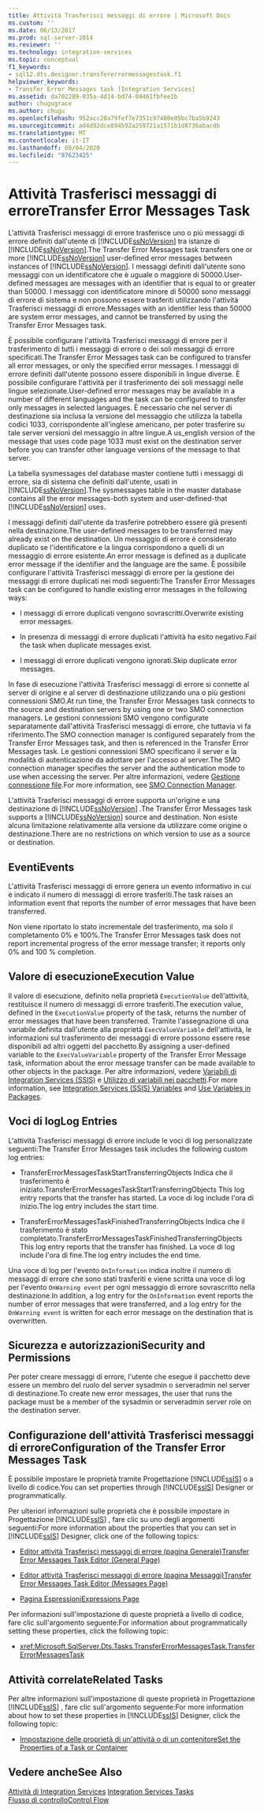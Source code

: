 ```yaml
---
title: Attività Trasferisci messaggi di errore | Microsoft Docs
ms.custom: ''
ms.date: 06/13/2017
ms.prod: sql-server-2014
ms.reviewer: ''
ms.technology: integration-services
ms.topic: conceptual
f1_keywords:
- sql12.dts.designer.transfererrormessagestask.f1
helpviewer_keywords:
- Transfer Error Messages task [Integration Services]
ms.assetid: da702289-035a-4d14-bd74-04461fbfee1b
author: chugugrace
ms.author: chugu
ms.openlocfilehash: 952acc28a79fef7e7351c97400e05bc7ba5b9243
ms.sourcegitcommit: ad4d92dce894592a259721a1571b1d8736abacdb
ms.translationtype: MT
ms.contentlocale: it-IT
ms.lasthandoff: 08/04/2020
ms.locfileid: "87623425"
---
```

# <a name="transfer-error-messages-task"></a><span data-ttu-id="1c9c4-102">Attività Trasferisci messaggi di errore</span><span class="sxs-lookup"><span data-stu-id="1c9c4-102">Transfer Error Messages Task</span></span>
  <span data-ttu-id="1c9c4-103">L'attività Trasferisci messaggi di errore trasferisce uno o più messaggi di errore definiti dall'utente di [!INCLUDE[ssNoVersion](../../includes/ssnoversion-md.md)] tra istanze di [!INCLUDE[ssNoVersion](../../includes/ssnoversion-md.md)].</span><span class="sxs-lookup"><span data-stu-id="1c9c4-103">The Transfer Error Messages task transfers one or more [!INCLUDE[ssNoVersion](../../includes/ssnoversion-md.md)] user-defined error messages between instances of [!INCLUDE[ssNoVersion](../../includes/ssnoversion-md.md)].</span></span> <span data-ttu-id="1c9c4-104">I messaggi definiti dall'utente sono messaggi con un identificatore che è uguale o maggiore di 50000.</span><span class="sxs-lookup"><span data-stu-id="1c9c4-104">User-defined messages are messages with an identifier that is equal to or greater than 50000.</span></span> <span data-ttu-id="1c9c4-105">I messaggi con identificatore minore di 50000 sono messaggi di errore di sistema e non possono essere trasferiti utilizzando l'attività Trasferisci messaggi di errore.</span><span class="sxs-lookup"><span data-stu-id="1c9c4-105">Messages with an identifier less than 50000 are system error messages, and cannot be transferred by using the Transfer Error Messages task.</span></span>  
  
 <span data-ttu-id="1c9c4-106">È possibile configurare l'attività Trasferisci messaggi di errore per il trasferimento di tutti i messaggi di errore o dei soli messaggi di errore specificati.</span><span class="sxs-lookup"><span data-stu-id="1c9c4-106">The Transfer Error Messages task can be configured to transfer all error messages, or only the specified error messages.</span></span> <span data-ttu-id="1c9c4-107">I messaggi di errore definiti dall'utente possono essere disponibili in lingue diverse. È possibile configurare l'attività per il trasferimento dei soli messaggi nelle lingue selezionate.</span><span class="sxs-lookup"><span data-stu-id="1c9c4-107">User-defined error messages may be available in a number of different languages and the task can be configured to transfer only messages in selected languages.</span></span> <span data-ttu-id="1c9c4-108">È necessario che nel server di destinazione sia inclusa la versione del messaggio che utilizza la tabella codici 1033, corrispondente all'inglese americano, per poter trasferire su tale server versioni del messaggio in altre lingue.</span><span class="sxs-lookup"><span data-stu-id="1c9c4-108">A us_english version of the message that uses code page 1033 must exist on the destination server before you can transfer other language versions of the message to that server.</span></span>  
  
 <span data-ttu-id="1c9c4-109">La tabella sysmessages del database master contiene tutti i messaggi di errore, sia di sistema che definiti dall'utente, usati in [!INCLUDE[ssNoVersion](../../includes/ssnoversion-md.md)].</span><span class="sxs-lookup"><span data-stu-id="1c9c4-109">The sysmessages table in the master database contains all the error messages-both system and user-defined-that [!INCLUDE[ssNoVersion](../../includes/ssnoversion-md.md)] uses.</span></span>  
  
 <span data-ttu-id="1c9c4-110">I messaggi definiti dall'utente da trasferire potrebbero essere già presenti nella destinazione.</span><span class="sxs-lookup"><span data-stu-id="1c9c4-110">The user-defined messages to be transferred may already exist on the destination.</span></span> <span data-ttu-id="1c9c4-111">Un messaggio di errore è considerato duplicato se l'identificatore e la lingua corrispondono a quelli di un messaggio di errore esistente.</span><span class="sxs-lookup"><span data-stu-id="1c9c4-111">An error message is defined as a duplicate error message if the identifier and the language are the same.</span></span> <span data-ttu-id="1c9c4-112">È possibile configurare l'attività Trasferisci messaggi di errore per la gestione dei messaggi di errore duplicati nei modi seguenti:</span><span class="sxs-lookup"><span data-stu-id="1c9c4-112">The Transfer Error Messages task can be configured to handle existing error messages in the following ways:</span></span>  
  
-   <span data-ttu-id="1c9c4-113">I messaggi di errore duplicati vengono sovrascritti.</span><span class="sxs-lookup"><span data-stu-id="1c9c4-113">Overwrite existing error messages.</span></span>  
  
-   <span data-ttu-id="1c9c4-114">In presenza di messaggi di errore duplicati l'attività ha esito negativo.</span><span class="sxs-lookup"><span data-stu-id="1c9c4-114">Fail the task when duplicate messages exist.</span></span>  
  
-   <span data-ttu-id="1c9c4-115">I messaggi di errore duplicati vengono ignorati.</span><span class="sxs-lookup"><span data-stu-id="1c9c4-115">Skip duplicate error messages.</span></span>  
  
 <span data-ttu-id="1c9c4-116">In fase di esecuzione l'attività Trasferisci messaggi di errore si connette al server di origine e al server di destinazione utilizzando una o più gestioni connessioni SMO.</span><span class="sxs-lookup"><span data-stu-id="1c9c4-116">At run time, the Transfer Error Messages task connects to the source and destination servers by using one or two SMO connection managers.</span></span> <span data-ttu-id="1c9c4-117">Le gestioni connessioni SMO vengono configurate separatamente dall'attività Trasferisci messaggi di errore, che tuttavia vi fa riferimento.</span><span class="sxs-lookup"><span data-stu-id="1c9c4-117">The SMO connection manager is configured separately from the Transfer Error Messages task, and then is referenced in the Transfer Error Messages task.</span></span> <span data-ttu-id="1c9c4-118">Le gestioni connessioni SMO specificano il server e la modalità di autenticazione da adottare per l'accesso al server.</span><span class="sxs-lookup"><span data-stu-id="1c9c4-118">The SMO connection manager specifies the server and the authentication mode to use when accessing the server.</span></span> <span data-ttu-id="1c9c4-119">Per altre informazioni, vedere [Gestione connessione file](../connection-manager/smo-connection-manager.md).</span><span class="sxs-lookup"><span data-stu-id="1c9c4-119">For more information, see [SMO Connection Manager](../connection-manager/smo-connection-manager.md).</span></span>  
  
 <span data-ttu-id="1c9c4-120">L'attività Trasferisci messaggi di errore supporta un'origine e una destinazione di [!INCLUDE[ssNoVersion](../../includes/ssnoversion-md.md)] .</span><span class="sxs-lookup"><span data-stu-id="1c9c4-120">The Transfer Error Messages task supports a [!INCLUDE[ssNoVersion](../../includes/ssnoversion-md.md)] source and destination.</span></span> <span data-ttu-id="1c9c4-121">Non esiste alcuna limitazione relativamente alla versione da utilizzare come origine o destinazione.</span><span class="sxs-lookup"><span data-stu-id="1c9c4-121">There are no restrictions on which version to use as a source or destination.</span></span>  
  
## <a name="events"></a><span data-ttu-id="1c9c4-122">Eventi</span><span class="sxs-lookup"><span data-stu-id="1c9c4-122">Events</span></span>  
 <span data-ttu-id="1c9c4-123">L'attività Trasferisci messaggi di errore genera un evento informativo in cui è indicato il numero di messaggi di errore trasferiti.</span><span class="sxs-lookup"><span data-stu-id="1c9c4-123">The task raises an information event that reports the number of error messages that have been transferred.</span></span>  
  
 <span data-ttu-id="1c9c4-124">Non viene riportato lo stato incrementale del trasferimento, ma solo il completamento 0% e 100%.</span><span class="sxs-lookup"><span data-stu-id="1c9c4-124">The Transfer Error Messages task does not report incremental progress of the error message transfer; it reports only 0% and 100 % completion.</span></span>  
  
## <a name="execution-value"></a><span data-ttu-id="1c9c4-125">Valore di esecuzione</span><span class="sxs-lookup"><span data-stu-id="1c9c4-125">Execution Value</span></span>  
 <span data-ttu-id="1c9c4-126">Il valore di esecuzione, definito nella proprietà `ExecutionValue` dell'attività, restituisce il numero di messaggi di errore trasferiti.</span><span class="sxs-lookup"><span data-stu-id="1c9c4-126">The execution value, defined in the `ExecutionValue` property of the task, returns the number of error messages that have been transferred.</span></span> <span data-ttu-id="1c9c4-127">Tramite l'assegnazione di una variabile definita dall'utente alla proprietà `ExecValueVariable` dell'attività, le informazioni sul trasferimento dei messaggi di errore possono essere rese disponibili ad altri oggetti del pacchetto.</span><span class="sxs-lookup"><span data-stu-id="1c9c4-127">By assigning a user-defined variable to the `ExecValueVariable` property of the Transfer Error Message task, information about the error message transfer can be made available to other objects in the package.</span></span> <span data-ttu-id="1c9c4-128">Per altre informazioni, vedere [Variabili di Integration Services &#40;SSIS&#41;](../integration-services-ssis-variables.md) e [Utilizzo di variabili nei pacchetti](../use-variables-in-packages.md).</span><span class="sxs-lookup"><span data-stu-id="1c9c4-128">For more information, see [Integration Services &#40;SSIS&#41; Variables](../integration-services-ssis-variables.md) and [Use Variables in Packages](../use-variables-in-packages.md).</span></span>  
  
## <a name="log-entries"></a><span data-ttu-id="1c9c4-129">Voci di log</span><span class="sxs-lookup"><span data-stu-id="1c9c4-129">Log Entries</span></span>  
 <span data-ttu-id="1c9c4-130">L'attività Trasferisci messaggi di errore include le voci di log personalizzate seguenti:</span><span class="sxs-lookup"><span data-stu-id="1c9c4-130">The Transfer Error Messages task includes the following custom log entries:</span></span>  
  
-   <span data-ttu-id="1c9c4-131">TransferErrorMessagesTaskStartTransferringObjects    Indica che il trasferimento è iniziato.</span><span class="sxs-lookup"><span data-stu-id="1c9c4-131">TransferErrorMessagesTaskStartTransferringObjects    This log entry reports that the transfer has started.</span></span> <span data-ttu-id="1c9c4-132">La voce di log include l'ora di inizio.</span><span class="sxs-lookup"><span data-stu-id="1c9c4-132">The log entry includes the start time.</span></span>  
  
-   <span data-ttu-id="1c9c4-133">TransferErrorMessagesTaskFinishedTransferringObjects    Indica che il trasferimento è stato completato.</span><span class="sxs-lookup"><span data-stu-id="1c9c4-133">TransferErrorMessagesTaskFinishedTransferringObjects   This log entry reports that the transfer has finished.</span></span> <span data-ttu-id="1c9c4-134">La voce di log include l'ora di fine.</span><span class="sxs-lookup"><span data-stu-id="1c9c4-134">The log entry includes the end time.</span></span>  
  
 <span data-ttu-id="1c9c4-135">Una voce di log per l'evento `OnInformation` indica inoltre il numero di messaggi di errore che sono stati trasferiti e viene scritta una voce di log per l'evento `OnWarning event` per ogni messaggio di errore sovrascritto nella destinazione.</span><span class="sxs-lookup"><span data-stu-id="1c9c4-135">In addition, a log entry for the `OnInformation` event reports the number of error messages that were transferred, and a log entry for the `OnWarning event` is written for each error message on the destination that is overwritten.</span></span>  
  
## <a name="security-and-permissions"></a><span data-ttu-id="1c9c4-136">Sicurezza e autorizzazioni</span><span class="sxs-lookup"><span data-stu-id="1c9c4-136">Security and Permissions</span></span>  
 <span data-ttu-id="1c9c4-137">Per poter creare messaggi di errore, l'utente che esegue il pacchetto deve essere un membro del ruolo del server sysadmin o serveradmin nel server di destinazione.</span><span class="sxs-lookup"><span data-stu-id="1c9c4-137">To create new error messages, the user that runs the package must be a member of the sysadmin or serveradmin server role on the destination server.</span></span>  
  
## <a name="configuration-of-the-transfer-error-messages-task"></a><span data-ttu-id="1c9c4-138">Configurazione dell'attività Trasferisci messaggi di errore</span><span class="sxs-lookup"><span data-stu-id="1c9c4-138">Configuration of the Transfer Error Messages Task</span></span>  
 <span data-ttu-id="1c9c4-139">È possibile impostare le proprietà tramite Progettazione [!INCLUDE[ssIS](../../includes/ssis-md.md)] o a livello di codice.</span><span class="sxs-lookup"><span data-stu-id="1c9c4-139">You can set properties through [!INCLUDE[ssIS](../../includes/ssis-md.md)] Designer or programmatically.</span></span>  
  
 <span data-ttu-id="1c9c4-140">Per ulteriori informazioni sulle proprietà che è possibile impostare in Progettazione [!INCLUDE[ssIS](../../includes/ssis-md.md)] , fare clic su uno degli argomenti seguenti:</span><span class="sxs-lookup"><span data-stu-id="1c9c4-140">For more information about the properties that you can set in [!INCLUDE[ssIS](../../includes/ssis-md.md)] Designer, click one of the following topics:</span></span>  
  
-   [<span data-ttu-id="1c9c4-141">Editor attività Trasferisci messaggi di errore &#40;pagina Generale&#41;</span><span class="sxs-lookup"><span data-stu-id="1c9c4-141">Transfer Error Messages Task Editor &#40;General Page&#41;</span></span>](../general-page-of-integration-services-designers-options.md)  
  
-   [<span data-ttu-id="1c9c4-142">Editor attività Trasferisci messaggi di errore &#40;pagina Messaggi&#41;</span><span class="sxs-lookup"><span data-stu-id="1c9c4-142">Transfer Error Messages Task Editor &#40;Messages Page&#41;</span></span>](../transfer-error-messages-task-editor-messages-page.md)  
  
-   [<span data-ttu-id="1c9c4-143">Pagina Espressioni</span><span class="sxs-lookup"><span data-stu-id="1c9c4-143">Expressions Page</span></span>](../expressions/expressions-page.md)  
  
 <span data-ttu-id="1c9c4-144">Per informazioni sull'impostazione di queste proprietà a livello di codice, fare clic sull'argomento seguente:</span><span class="sxs-lookup"><span data-stu-id="1c9c4-144">For information about programmatically setting these properties, click the following topic:</span></span>  
  
-   <xref:Microsoft.SqlServer.Dts.Tasks.TransferErrorMessagesTask.TransferErrorMessagesTask>  
  
## <a name="related-tasks"></a><span data-ttu-id="1c9c4-145">Attività correlate</span><span class="sxs-lookup"><span data-stu-id="1c9c4-145">Related Tasks</span></span>  
 <span data-ttu-id="1c9c4-146">Per altre informazioni sull'impostazione di queste proprietà in Progettazione [!INCLUDE[ssIS](../../includes/ssis-md.md)] , fare clic sull'argomento seguente:</span><span class="sxs-lookup"><span data-stu-id="1c9c4-146">For more information about how to set these properties in [!INCLUDE[ssIS](../../includes/ssis-md.md)] Designer, click the following topic:</span></span>  
  
-   [<span data-ttu-id="1c9c4-147">Impostazione delle proprietà di un'attività o di un contenitore</span><span class="sxs-lookup"><span data-stu-id="1c9c4-147">Set the Properties of a Task or Container</span></span>](../set-the-properties-of-a-task-or-container.md)  
  
## <a name="see-also"></a><span data-ttu-id="1c9c4-148">Vedere anche</span><span class="sxs-lookup"><span data-stu-id="1c9c4-148">See Also</span></span>  
 <span data-ttu-id="1c9c4-149">[Attività di Integration Services](integration-services-tasks.md) </span><span class="sxs-lookup"><span data-stu-id="1c9c4-149">[Integration Services Tasks](integration-services-tasks.md) </span></span>  
 [<span data-ttu-id="1c9c4-150">Flusso di controllo</span><span class="sxs-lookup"><span data-stu-id="1c9c4-150">Control Flow</span></span>](control-flow.md)  
  
  
